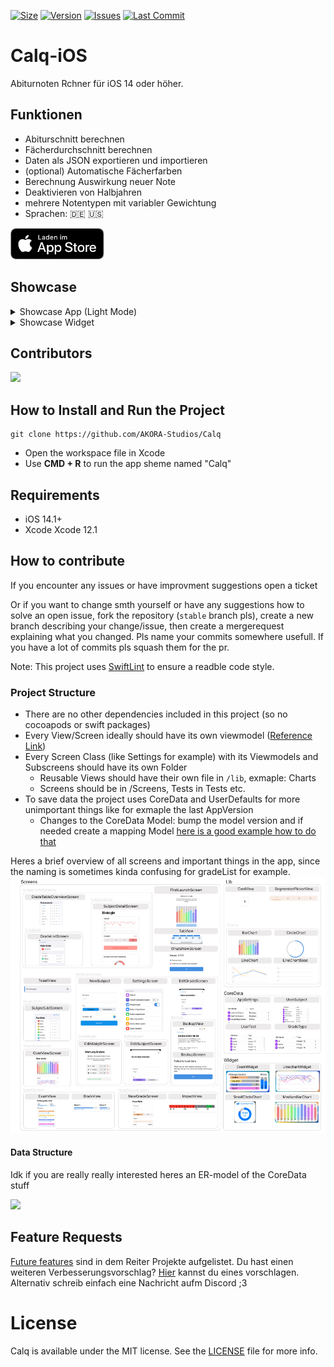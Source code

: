 [![Size](https://img.shields.io/github/repo-size/AKORA-Studios/Calq?color=428FE3&label=SIZE&style=for-the-badge)](https://apps.apple.com/tt/app/calq-abiturnoten/id1605925893?uo=2)
[![Version](https://img.shields.io/github/v/release/AKORA-Studios/Calq?color=428FE3&label=Version&style=for-the-badge)](https://apps.apple.com/tt/app/calq-abiturnoten/id1605925893?uo=2)
[![Issues](https://img.shields.io/github/issues/AKORA-Studios/Calq?color=428FE3&label=Issues&style=for-the-badge)](https://apps.apple.com/tt/app/calq-abiturnoten/id1605925893?uo=2)
[![Last Commit](https://img.shields.io/github/last-commit/AKORA-Studios/Calq/stable?color=428FE3&label=lastcommit&style=for-the-badge)](https://apps.apple.com/tt/app/calq-abiturnoten/id1605925893?uo=2)

# Calq-iOS

Abiturnoten Rchner für iOS 14 oder höher.

## Funktionen

- Abiturschnitt berechnen
- Fächerdurchschnitt berechnen
- Daten als JSON exportieren und importieren
- (optional) Automatische Fächerfarben
- Berechnung Auswirkung neuer Note
- Deaktivieren von Halbjahren
- mehrere Notentypen mit variabler Gewichtung
- Sprachen: 🇩🇪 🇺🇸

[<img src="images/appstoreImage.svg" height="50">](https://apps.apple.com/tt/app/calq-abiturnoten/id1605925893?uo=2)
<br>

## Showcase

<details closed>
<summary>Showcase App (Light Mode)</summary>
<br>

<img src="https://kiarar.moe/images/calq/overview1.png" width="310" height="670">
<img src="https://kiarar.moe/images/calq/overview2.png" width="310" height="670">

<img src="https://kiarar.moe/images/calq/subjectList.png" width="310" height="670">
<img src="https://kiarar.moe/images/calq/newgrade.png" width="310" height="670">

<img src="https://kiarar.moe/images/calq/subject.png" width="310" height="670">
<img src="https://kiarar.moe/images/calq/gradeList.png" width="310" height="670">

<img src="https://kiarar.moe/images/calq/exams.png" width="310" height="670">
<img src="https://kiarar.moe/images/calq/settings.png" width="310" height="670">

<img src="https://kiarar.moe/images/calq/weight.png" width="310" height="670">
<img src="https://kiarar.moe/images/calq/gradeTable.png" width="310" height="670">

</details>

<details closed>
<summary>Showcase Widget</summary>
<br>

<img src="https://kiarar.moe/images/calq/widgetDark.png" width="310" height="670">
<img src="https://kiarar.moe/images/calq/widget.png" width="310" height="670">
  
</details
<br>

## Contributors

<a href = "https://github.com/AKORA-Studios/Calq/graphs/contributors">
  <img src = "https://contrib.rocks/image?repo=AKORA-Studios/Calq"/>
</a>

## How to Install and Run the Project

```
git clone https://github.com/AKORA-Studios/Calq
```

- Open the workspace file in Xcode
- Use **CMD + R** to run the app sheme named "Calq"

## Requirements

- iOS 14.1+
- Xcode Xcode 12.1

## How to contribute

If you encounter any issues or have improvment suggestions open a ticket

Or if you want to change smth yourself or have any suggestions how to solve an open issue, fork the repository (```stable``` branch pls), create a new branch describing your change/issue, then create a mergerequest explaining what you changed. Pls name your commits somewhere usefull. If you have a lot of commits pls squash them for the pr.

Note: This project uses [SwiftLint](https://github.com/realm/SwiftLint) to ensure a readble code style.

### Project Structure

- There are no other dependencies included in this project (so no cocoapods or swift packages)
- Every View/Screen ideally should have its own viewmodel ([Reference Link](https://en.wikipedia.org/wiki/Model%E2%80%93view%E2%80%93viewmodel))
- Every Screen Class (like Settings for example) with its Viewmodels and Subscreens should have its own Folder
  - Reusable Views should have their own file in ```/lib```, exmaple: Charts
  - Screens should be in /Screens, Tests in Tests etc.
- To save data the project uses CoreData and UserDefaults for more unimportant things like for exmaple the last AppVersion
  - Changes to the CoreData Model: bump the model version and if needed create a mapping Model [here is a good example how to do that](https://medium.com/@maddy.lucky4u/swift-4-core-data-part-5-core-data-migration-3fc32483a5f2)
  
Heres a brief overview of all screens and important things in the app, since the naming is sometimes kinda confusing for gradeList for example.
<img src = "./images/CalqOverViews.png"/>

#### Data Structure
Idk if you are really really interested heres an  ER-model of the CoreData stuff

<img src = "https://kiarar.moe/images/calq/sql_calq.jpg" height="200" />

## Feature Requests

[Future features](https://github.com/AKORA-Studios/Calq/projects2) sind in dem Reiter Projekte aufgelistet. Du hast einen weiteren Verbesserungsvorschlag? [Hier](https://github.com/AKORA-Studios/Calq/issues) kannst du eines vorschlagen.
Alternativ schreib einfach eine Nachricht aufm Discord ;3

# License

Calq is available under the MIT license. See the [LICENSE](https://github.com/AKORA-Studios/Calq-iOS/blob/stable/LICENSE) file for more info.
